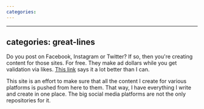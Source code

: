 ```yaml
---
categories: 
---
```


---
categories: great-lines
---

Do you post on Facebook, Instagram or Twitter? If so, then you're creating content for those sites. For free. They make ad dollars while you get validation via likes. [This link](<https://www.alwaysownyourplatform.com/>) says it a lot better than I can.

This site is an effort to make sure that all the content I create for various platforms is pushed from here to them. That way, I have everything I write and create in one place. The big social media platforms are not the only repositories for it.

